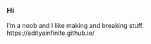 ### Hi

<!--
**AdityaInfinite/AdityaInfinite** is a ✨ _special_ ✨ repository because its `README.md` (this file) appears on your GitHub profile.
--!>

I’m a noob and I like making and breaking stuff.
https://adityainfinite.github.io/
